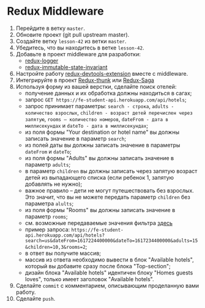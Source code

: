 # Redux Middleware

1. Перейдите в ветку `master`.
2. Обновите проект (git pull upstream master).
3. Создайте ветку `lesson-42` из ветки `master`.
4. Убедитесь, что вы находитесь в ветке `lesson-42`.
5. Добавьте в проект middleware для разработки:
   - [redux-logger](https://github.com/LogRocket/redux-logger)
   - [redux-immutable-state-invariant](https://github.com/leoasis/redux-immutable-state-invariant)
6. Настройте работу [redux-devtools-extension](https://github.com/zalmoxisus/redux-devtools-extension#13-use-redux-devtools-extension-package-from-npm) вместе с middleware.
7. Интегрируйте в проект [Redux-thunk](https://github.com/reduxjs/redux-thunk) или [Redux-Saga](https://redux-saga.js.org/)
8. Используя форму из вашей верстки, сделайте поиск отелей:
    - получение данных и их обработка должны находиться в сагах;
    - запрос `GET https://fe-student-api.herokuapp.com/api/hotels`;
    - запрос принимает параметры: `search - строка`, `adults - количество взрослых`, `children - возраст детей перечислен через запятую`, `rooms – количество номеров`, `dateFrom - дата в миллисекундах` и `dateTo - дата в миллисекундах`;
    - из поля формы "Your destination or hotel name" вы должны записать значение в параметр `search`;
    - из полей даты вы должны записать значение в параметры `dateFrom` и `dateTo`;
    - из поля формы "Adults" вы должны записать значение в параметр `adults`;
    - в параметр `children` вы должны записать через запятую возраст детей из выпадающего списка (если ребенок 1, запятую добавлять не нужно);
    - важное правило – дети не могут путешествовать без взрослых. Это значит, что вы не можете передать параметр `children` без параметра `alults`;
    - из поля формы "Rooms" вы должны записать значение в параметр `rooms`;
    - см. возможные передаваемые значения фильтра [здесь](../lesson-10/homework.md)
    - пример запроса: `https://fe-student-api.herokuapp.com/api/hotels?search=us&dateFrom=1617224400000&dateTo=1617234400000&adults=15&children=10,3&rooms=2`;
    - в ответ вы получите массив;
    - массив из ответа необходимо вывести в блок "Available hotels", который вы добавите сразу после блока "Top-section";
    - дизайн блока "Available hotels" идентичен блоку "Homes guests loves", только имеет заголовок "Available hotels".
9. Сделайте `commit` с комментарием, описывающим проделанную вами работу.
10. Сделайте `push`.
